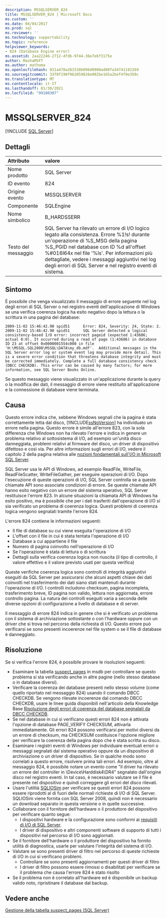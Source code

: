 ```yaml
---
description: MSSQLSERVER_824
title: MSSQLSERVER_824 | Microsoft Docs
ms.custom: ''
ms.date: 04/04/2017
ms.prod: sql
ms.reviewer: ''
ms.technology: supportability
ms.topic: reference
helpviewer_keywords:
- 824 (Database Engine error)
ms.assetid: 2aa22246-2712-4fdb-9744-36e7e6f3175e
author: MashaMSFT
ms.author: mathoma
ms.openlocfilehash: 031a478a281538b096d0900ad80fa34741182269
ms.sourcegitcommit: 33f0f190f962059826e002be165a2bef4f9e350c
ms.translationtype: MT
ms.contentlocale: it-IT
ms.lasthandoff: 01/30/2021
ms.locfileid: "99180307"
---
```

# <a name="mssqlserver_824"></a>MSSQLSERVER_824
 [!INCLUDE [SQL Server](../../includes/applies-to-version/sqlserver.md)]
  
## <a name="details"></a>Dettagli  
  
| Attributo | valore |  
| :-------- | :---- |  
|Nome prodotto|SQL Server|  
|ID evento|824|  
|Origine evento|MSSQLSERVER|  
|Componente|SQLEngine|  
|Nome simbolico|B_HARDSSERR|  
|Testo del messaggio|SQL Server ha rilevato un errore di I/O logico legato alla consistenza. Errore %1!s! durante un'operazione di %S_MSG della pagina %S_PGID nel database con ID %d all'offset %#016I64x nel file '%ls'.  Per informazioni più dettagliate, vedere i messaggi aggiuntivi nel log degli errori di SQL Server e nel registro eventi di sistema.|  
  
## <a name="symptom"></a>Sintomo  


È possibile che venga visualizzato il messaggio di errore seguente nel log degli errori di SQL Server o nel registro eventi dell'applicazione di Windows se una verifica coerenza logica ha esito negativo dopo la lettura o la scrittura in una pagina del database:
 
``` 
2009-11-02 15:46:42.90 spid51      Error: 824, Severity: 24, State: 2.
2009-11-02 15:46:42.90 spid51      SQL Server detected a logical consistency-based I/O error: incorrect pageid (expected 1:43686; actual 0:0). It occurred during a read of page (1:43686) in database ID 23 at offset 0x0000001554c000 in file 'H:\MSSQL.SQL2008\MSSQL\DATA\my_db.mdf'.  Additional messages in the SQL Server error log or system event log may provide more detail. This is a severe error condition that threatens database integrity and must be corrected immediately. Complete a full database consistency check (DBCC CHECKDB). This error can be caused by many factors; for more information, see SQL Server Books Online.
```
 
Se questo messaggio viene visualizzato in un'applicazione durante la query o la modifica dei dati, il messaggio di errore viene restituito all'applicazione e la connessione di database viene terminata. 
  
## <a name="cause"></a>Causa
Questo errore indica che, sebbene Windows segnali che la pagina è stata correttamente letta dal disco, [!INCLUDE[ssNoVersion](../../includes/ssnoversion-md.md)] ha individuato un errore nella pagina. Questo errore è simile all'errore 823, con la sola differenza che Windows non ha rilevato l'errore e indica in genere un problema relativo al sottosistema di I/O, ad esempio un'unità disco danneggiata, problemi relativi al firmware del disco, un driver di dispositivo difettoso e così via. Per altre informazioni sugli errori di I/O, vedere il capitolo 2 della pagina relativa alle [nozioni fondamentali sull'I/O in Microsoft SQL Server](/previous-versions/sql/sql-server-2005/administrator/cc917726(v=technet.10)).  

SQL Server usa le API di Windows, ad esempio ReadFile, WriteFile, ReadFileScatter, WriteFileGather, per eseguire operazioni di I/O. Dopo l'esecuzione di queste operazioni di I/O, SQL Server controlla se a queste chiamate API sono associate condizioni di errore. Se queste chiamate API hanno esito negativo con un errore del sistema operativo, SQL Server restituisce l'errore 823. In alcune situazioni la chiamata API di Windows ha esito positivo, ma è possibile che per i dati trasferiti dall'operazione di I/O si sia verificato un problema di coerenza logica. Questi problemi di coerenza logica vengono segnalati tramite l'errore 824.
 
L'errore 824 contiene le informazioni seguenti:

- Il file di database su cui viene eseguita l'operazione di I/O
- L'offset con il file in cui è stata tentata l'operazione di I/O
- Database a cui appartiene il file
- Numero di pagina coinvolto nell'operazione di I/O
- Se l'operazione è stata di lettura o di scrittura
- Dettagli sulla verifica coerenza logica non riuscita (il tipo di controllo, il valore effettivo e il valore previsto usati per questa verifica)
 
Queste verifiche coerenza logica sono controlli di integrità aggiuntivi eseguiti da SQL Server per assicurarsi che alcuni aspetti chiave dei dati coinvolti nel trasferimento dei dati siano stati mantenuti durante l'operazione di I/O. I controlli includono checksum, pagina incompleta, trasferimento breve, ID pagina non valido, lettura non aggiornata, errore controllo pagina. La natura dei controlli eseguiti varia a seconda delle diverse opzioni di configurazione a livello di database e di server. 
 
Il messaggio di errore 824 indica in genere che si è verificato un problema con il sistema di archiviazione sottostante o con l'hardware oppure con un driver che si trova nel percorso della richiesta di I/O. Questo errore può verificarsi se sono presenti incoerenze nel file system o se il file di database è danneggiato.

## <a name="resolution"></a>Risoluzione  

Se si verifica l'errore 824, è possibile provare le risoluzioni seguenti: 

- Esaminare la tabella [suspect_pages](../backup-restore/manage-the-suspect-pages-table-sql-server.md) in msdb per controllare se questo problema si sta verificando anche in altre pagine (nello stesso database o in database diversi).
- Verificare la coerenza dei database presenti nello stesso volume (come quello riportato nel messaggio 824) usando il comando DBCC CHECKDB. Se vengono rilevate incoerenze dal comando DBCC CHECKDB, usare le linee guida disponibili nell'articolo della Knowledge Base [Risoluzione degli errori di coerenza del database segnalati da DBCC CHECKDB](https://support.microsoft.com/help/2015748/how-to-troubleshoot-database-consistency-errors-reported-by-dbcc-check).
- Se nel database in cui si verificano questi errori 824 non è attivata l'opzione di database PAGE_VERIFY CHECKSUM, attivarla immediatamente. Gli errori 824 possono verificarsi per motivi diversi da un errore di checksum, ma CHECKSUM costituisce l'opzione migliore per verificare la coerenza della pagina dopo che è stata scritta su disco.
- Esaminare i registri eventi di Windows per individuare eventuali errori o messaggi segnalati dal sistema operativo oppure da un dispositivo di archiviazione o un driver di dispositivo. Se in qualche modo sono correlati a questo errore, risolvere prima tali errori. Ad esempio, oltre al messaggio 824, è possibile notare un evento come "Il driver ha rilevato un errore del controller in \Device\Harddisk4\DR4" segnalato dall'origine disco nel registro eventi. In tal caso, è necessario valutare se il file è presente nel dispositivo e quindi correggere gli errori del disco rilevati.
- Usare l'utilità [SQLIOSim](https://support.microsoft.com/help/231619/how-to-use-the-sqliosim-utility-to-simulate-sql-server-activity-on-a-d) per verificare se questi errori 824 possono essere riprodotti al di fuori delle normali richieste di I/O di SQL Server. SQLIOSim viene fornita con SQL Server 2008, quindi non è necessario un download separato in questa versione o in quelle successive.
- Collaborare con il fornitore dell'hardware o il produttore del dispositivo per verificare quanto segue:
   - I dispositivi hardware e la configurazione sono conformi ai [requisiti di I/O di SQL Server](https://support.microsoft.com/help/967576/microsoft-sql-server-database-engine-input-output-requirements).
   - I driver di dispositivo e altri componenti software di supporto di tutti i dispositivi nel percorso di I/O sono aggiornati.
- Se il fornitore dell'hardware o il produttore del dispositivo ha fornito utilità di diagnostica, usarle per valutare l'integrità del sistema di I/O.
- Valutare se sono presenti driver di filtro nel percorso di queste richieste di I/O in cui si verificano problemi.
   - Controllare se sono presenti aggiornamenti per questi driver di filtro
   - I driver di filtro possono essere rimossi o disabilitati per verificare se il problema che causa l'errore 824 è stato risolto
- Se il problema non è correlato all'hardware ed è disponibile un backup valido noto, ripristinare il database dal backup.  

## <a name="see-also"></a>Vedere anche  
[Gestione della tabella suspect_pages &#40;SQL Server&#41;](~/relational-databases/backup-restore/manage-the-suspect-pages-table-sql-server.md)  
  
